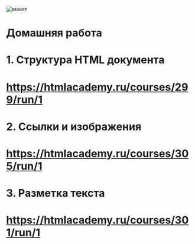 ![макет](![image](https://user-images.githubusercontent.com/113675674/192522760-aa47aecb-7091-43ef-b9a9-dfd72c98231f.png))

# Домашняя работа

# 1. Структура HTML документа
# https://htmlacademy.ru/courses/299/run/1

# 2. Ссылки и изображения
# https://htmlacademy.ru/courses/305/run/1

# 3. Разметка текста
# https://htmlacademy.ru/courses/301/run/1



